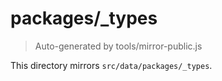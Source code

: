 # packages/_types

> Auto-generated by tools/mirror-public.js

This directory mirrors `src/data/packages/_types`.
